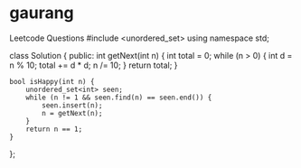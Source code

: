 # gaurang
Leetcode Questions 
#include <unordered_set>
using namespace std;

class Solution {
public:
    int getNext(int n) {
        int total = 0;
        while (n > 0) {
            int d = n % 10;
            total += d * d;
            n /= 10;
        }
        return total;
    }

    bool isHappy(int n) {
        unordered_set<int> seen;
        while (n != 1 && seen.find(n) == seen.end()) {
            seen.insert(n);
            n = getNext(n);
        }
        return n == 1;
    }
};

